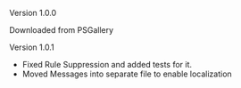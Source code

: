 Version 1.0.0

Downloaded from PSGallery

Version 1.0.1 
* Fixed Rule Suppression and added tests for it.
* Moved Messages into separate file to enable localization
